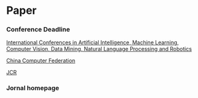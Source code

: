 # Paper

### Conference Deadline

[International Conferences in Artificial Intelligence, Machine Learning, Computer Vision, Data Mining, Natural Language Processing and Robotics](https://github.com/JackieTseng/conference_call_for_paper)

[China Computer Federation](https://www.ccf.org.cn/xspj/gyml/)

[JCR](http://www.letpub.com.cn/index.php?page=journalapp#opennewwindow)

### Jornal homepage

[]()
